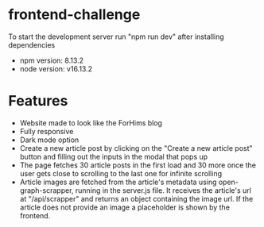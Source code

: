 # frontend-challenge

To start the development server run "npm run dev" after installing dependencies
- npm version: 8.13.2
- node version: v16.13.2

# Features
- Website made to look like the ForHims blog
- Fully responsive
- Dark mode option
- Create a new article post by clicking on the "Create a new article post" button and filling out the inputs in the modal that pops up
- The page fetches 30 article posts in the first load and 30 more once the user gets close to scrolling to the last one for infinite scrolling
- Article images are fetched from the article's metadata using open-graph-scrapper, running in the server.js file. It receives the article's url at "/api/scrapper" and returns an object containing the image url. If the article does not provide an image a placeholder is shown by the frontend.


